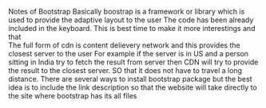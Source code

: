 Notes of Bootstrap
Basically boostrap is a framework or library which is used to provide the adaptive layout to the user
The code has been already included in the keyboard.
This is best time to make it more interestings and that  
The full form of cdn is content delievery network and this provides the closest server to the user
For example if the server is in US and a person sitting in India try to fetch the result from server then CDN will try to provide the result 
to the closest server. SO that it does not have to travel a long distance.
There are several ways to install bootstrap package but the best idea is to include the link description so that the website will take directly to the site where bootstrap has its all files